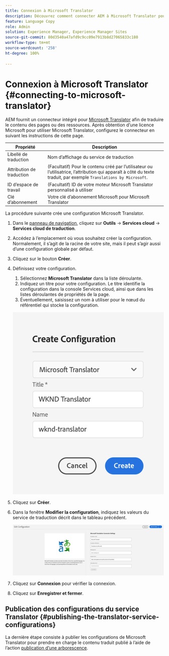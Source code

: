 ```yaml
---
title: Connexion à Microsoft Translator
description: Découvrez comment connecter AEM à Microsoft Translator pour automatiser votre processus de traduction.
feature: Language Copy
role: Admin
solution: Experience Manager, Experience Manager Sites
source-git-commit: 80d3540a47afd9c9cc09e7913b8d27065833c180
workflow-type: tm+mt
source-wordcount: '258'
ht-degree: 100%

---
```


# Connexion à Microsoft Translator {#connecting-to-microsoft-translator}

AEM fournit un connecteur intégré pour [Microsoft Translator](https://www.microsoft.com/fr-fr/translator/business/) afin de traduire le contenu des pages ou des ressources. Après obtention d’une licence Microsoft pour utiliser Microsoft Translator, configurez le connecteur en suivant les instructions de cette page.

| Propriété | Description |
|---|---|
| Libellé de traduction | Nom d’affichage du service de traduction |
| Attribution de traduction | (Facultatif) Pour le contenu créé par l’utilisateur ou l’utilisatrice, l’attribution qui apparaît à côté du texte traduit, par exemple `Translations by Microsoft`. |
| ID d’espace de travail | (Facultatif) ID de votre moteur Microsoft Translator personnalisé à utiliser |
| Clé d’abonnement | Votre clé d’abonnement Microsoft pour Microsoft Translator |

La procédure suivante crée une configuration Microsoft Translator.

1. Dans le [panneau de navigation](/help/sites-authoring/basic-handling.md#first-steps), cliquez sur **Outils** -> **Services cloud** -> **Services cloud de traduction**.
1. Accédez à l’emplacement où vous souhaitez créer la configuration. Normalement, il s’agit de la racine de votre site, mais il peut s’agir aussi d’une configuration globale par défaut.
1. Cliquez sur le bouton **Créer**.
1. Définissez votre configuration.
   1. Sélectionnez **Microsoft Translator** dans la liste déroulante.
   1. Indiquez un titre pour votre configuration. Le titre identifie la configuration dans la console Services cloud, ainsi que dans les listes déroulantes de propriétés de la page.
   1. Éventuellement, saisissez un nom à utiliser pour le nœud du référentiel qui stocke la configuration.

   ![Créer une configuration de traduction](assets/create-translation-config.png)

1. Cliquez sur **Créer**.
1. Dans la fenêtre **Modifier la configuration**, indiquez les valeurs du service de traduction décrit dans le tableau précédent.

   ![Modifier la configuration de traduction](assets/msft-config-ui.png)

1. Cliquez sur **Connexion** pour vérifier la connexion.
1. Cliquez sur **Enregistrer et fermer**.

## Publication des configurations du service Translator {#publishing-the-translator-service-configurations}

La dernière étape consiste à publier les configurations de Microsoft Translator pour prendre en charge le contenu traduit publié à l’aide de l’action [publication d’une arborescence](/help/sites-authoring/publishing-pages.md#publishing-and-unpublishing-a-tree).
